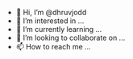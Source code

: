 - 👋 Hi, I’m @dhruvjodd
- 👀 I’m interested in ...
- 🌱 I’m currently learning ...
- 💞️ I’m looking to collaborate on ...
- 📫 How to reach me ...

<!---
dhruvjodd/dhruvjodd is a ✨ special ✨ repository because its `README.md` (this file) appears on your GitHub profile.
You can click the Preview link to take a look at your changes.
--->
